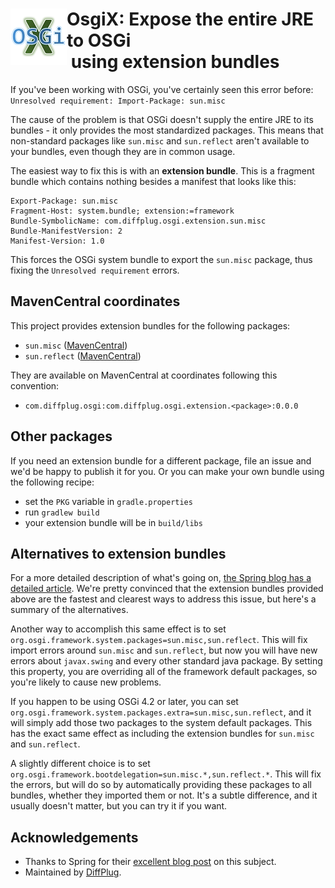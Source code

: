 # <img align="left" src="osgiX.png"> OsgiX: Expose the entire JRE to OSGi<br>&nbsp;using extension bundles

If you've been working with OSGi, you've certainly seen this error before: `Unresolved requirement: Import-Package: sun.misc`

The cause of the problem is that OSGi doesn't supply the entire JRE to its bundles - it only provides the most standardized packages.  This means that non-standard packages like `sun.misc` and `sun.reflect` aren't available to your bundles, even though they are in common usage.

The easiest way to fix this is with an **extension bundle**.  This is a fragment bundle which contains nothing besides a manifest that looks like this:

```
Export-Package: sun.misc
Fragment-Host: system.bundle; extension:=framework
Bundle-SymbolicName: com.diffplug.osgi.extension.sun.misc
Bundle-ManifestVersion: 2
Manifest-Version: 1.0
```

This forces the OSGi system bundle to export the `sun.misc` package, thus fixing the `Unresolved requirement` errors.

## MavenCentral coordinates

This project provides extension bundles for the following packages:

* `sun.misc` ([MavenCentral](http://search.maven.org/#artifactdetails%7Ccom.diffplug.osgi%7Ccom.diffplug.osgi.extension.sun.misc%7C0.0.0%7Cjar))
* `sun.reflect` ([MavenCentral](http://search.maven.org/#artifactdetails%7Ccom.diffplug.osgi%7Ccom.diffplug.osgi.extension.sun.reflect%7C0.0.0%7Cjar))

They are available on MavenCentral at coordinates following this convention:

* `com.diffplug.osgi:com.diffplug.osgi.extension.<package>:0.0.0`

## Other packages

If you need an extension bundle for a different package, file an issue and we'd be happy to publish it for you.  Or you can make your own bundle using the following recipe:

* set the `PKG` variable in `gradle.properties`
* run `gradlew build`
* your extension bundle will be in `build/libs`

## Alternatives to extension bundles

For a more detailed description of what's going on, [the Spring blog has a detailed article](http://spring.io/blog/2009/01/19/exposing-the-boot-classpath-in-osgi/).  We're pretty convinced that the extension bundles provided above are the fastest and clearest ways to address this issue, but here's a summary of the alternatives.

Another way to accomplish this same effect is to set `org.osgi.framework.system.packages=sun.misc,sun.reflect`.  This will fix import errors around `sun.misc` and `sun.reflect`, but now you will have new errors about `javax.swing` and every other standard java package.  By setting this property, you are overriding all of the framework default packages, so you're likely to cause new problems.

If you happen to be using OSGi 4.2 or later, you can set `org.osgi.framework.system.packages.extra=sun.misc,sun.reflect`, and it will simply add those two packages to the system default packages.  This has the exact same effect as including the extension bundles for `sun.misc` and `sun.reflect`.

A slightly different choice is to set `org.osgi.framework.bootdelegation=sun.misc.*,sun.reflect.*`.  This will fix the errors, but will do so by automatically providing these packages to all bundles, whether they imported them or not.  It's a subtle difference, and it usually doesn't matter, but you can try it if you want.

## Acknowledgements

* Thanks to Spring for their [excellent blog post](http://spring.io/blog/2009/01/19/exposing-the-boot-classpath-in-osgi/) on this subject.
* Maintained by [DiffPlug](http://www.diffplug.com/).
